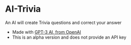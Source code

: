 # AI-Trivia
An AI will create Trivia questions and correct your answer
- Made with [GPT-3 AI, from OpenAI](https://beta.openai.com/docs/introduction/key-concepts)
- This is an alpha version and does not provide an API key
